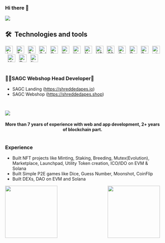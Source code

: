 ### Hi there 👋

<!--
**sasuke0601/sasuke0601** is a ✨ _special_ ✨ repository because its `README.md` (this file) appears on your GitHub profile.

Here are some ideas to get you started:

- 🔭 I’m currently working on ...
- 🌱 I’m currently learning ...
- 👯 I’m looking to collaborate on ...
- 🤔 I’m looking for help with ...
- 💬 Ask me about ...
- 📫 How to reach me: ...
- 😄 Pronouns: ...
- ⚡ Fun fact: ...
-->

![](https://komarev.com/ghpvc/?username=sasuke0601&color=green)


## 🛠  Technologies and tools
<span><img src="https://img.shields.io/badge/JavaScript-282C34?logo=javascript&logoColor=F7DF1E" alt="JavaScript logo" title="JavaScript" height="25" /></span>
&nbsp;
<img src="https://img.shields.io/badge/TypeScript-282C34?logo=typescript&logoColor=3178C6" alt="TypeScript logo" title="TypeScript" height="25" />
&nbsp;
<img src="https://img.shields.io/badge/Rust-282C34?logo=Rust&logoColor=fff" alt="Rust logo" title="Rust" height="25" />
&nbsp;
<img src="https://img.shields.io/badge/Solidity-282C34?logo=Solidity&logoColor=ddd" alt="Solidity logo" title="Solidity" height="25" />
&nbsp;
<img src="https://img.shields.io/badge/React-282C34?logo=React&logoColor=61DBFB" alt="React logo" title="React" height="25" />
&nbsp;
<img src="https://img.shields.io/badge/Next.js-282C34?logo=Next.js&logoColor=111111" alt="Next.js logo" title="Next.js" height="25" />
&nbsp;
<img src="https://img.shields.io/badge/Vue.js-282C34?logo=Vue.js&logoColor=41B883" alt="Vue.js logo" title="Vue.js" height="25" />
&nbsp;
<img src="https://img.shields.io/badge/Nuxt.js-282C34?logo=Nuxt.js&logoColor=41B883" alt="Nuxt.js logo" title="Nuxt.js" height="25" />
&nbsp;
<img src="https://img.shields.io/badge/HTML5-282C34?logo=html5&logoColor=E34F26" alt="HTML5 logo" title="HTML5" height="25" />
&nbsp;
<img src="https://img.shields.io/badge/CSS3-282C34?logo=css3&logoColor=1572B6" alt="CSS3 logo" title="CSS3" height="25" />
&nbsp;
<img src="https://img.shields.io/badge/Sass-282C34?logo=Sass&logoColor=F5517F" alt="Sass logo" title="Sass" height="25" />
&nbsp;
<img src="https://img.shields.io/badge/React Native-282C34?logo=react&logoColor=61DAFB" alt="React Native logo" title="React Native" height="25" />
&nbsp;
<img src="https://img.shields.io/badge/Redux-282C34?logo=redux&logoColor=764ABC" alt="Redux logo" title="Redux" height="25" />
&nbsp;
<img src="https://img.shields.io/badge/git-282C34?logo=git&logoColor=F05032" alt="git logo" title="git" height="25" />
&nbsp;
<img src="https://img.shields.io/badge/VS%20Code-282C34?logo=visual-studio-code&logoColor=007ACC" alt="Visual Studio Code logo" title="Visual Studio Code" height="25" />
&nbsp;
<img src="https://img.shields.io/badge/docker-282C34?logo=Docker&logoColor=007ACC" alt="Docker logo" title="Docker" height="25" />
&nbsp;
<img src="https://img.shields.io/badge/firebase-282C34?logo=firebase&logoColor=FFCB2B" alt="firebase logo" title="firebase" height="25" />
&nbsp;
<br /><br />

###  👨‍💻SAGC Webshop Head Developer🛒
 - SAGC Landing (https://shreddedapes.io)
 - SAGC Webshop (https://shreddedapes.shop)
  <br />
  
![](https://bafybeie6y2viy7vqcv37njljlt42joy7d35tvljfsw2nhtmg4qost7y7v4.ipfs.dweb.link/)
<h4 align="center">
More than 7 years of experience with web and app development, 2+ years of blockchain part. 
  <br />
  <br />
 
### Experience
- Built NFT projects like Minting, Staking, Breeding, Mutex(Evolution), Marketplace, Launchpad, Utility Token creation, ICO/IDO on EVM & Solana
- Built Simple P2E games like Dice, Guess Number, Moonshot, CoinFlip
- Built DEXs, DAO on EVM and Solana
<p>
<img align="" height="170px" src="https://github-readme-stats.vercel.app/api/top-langs/?username=sasuke0601&exclude_repo=best-lucky1030.github.io,free-for-dev&layout=compact&langs_count=8&theme=merko">
<img align="right" height="170px" src="https://github-readme-stats.vercel.app/api?username=sasuke0601&sshow_icons=true&theme=merko&count_private=true">
</p>
